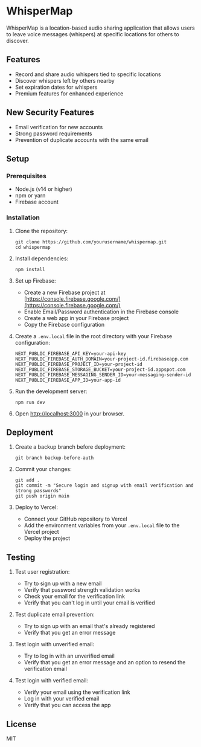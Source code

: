# WhisperMap

WhisperMap is a location-based audio sharing application that allows users to leave voice messages (whispers) at specific locations for others to discover.

## Features

- Record and share audio whispers tied to specific locations
- Discover whispers left by others nearby
- Set expiration dates for whispers
- Premium features for enhanced experience

## New Security Features

- Email verification for new accounts
- Strong password requirements
- Prevention of duplicate accounts with the same email

## Setup

### Prerequisites

- Node.js (v14 or higher)
- npm or yarn
- Firebase account

### Installation

1. Clone the repository:
   ```
   git clone https://github.com/yourusername/whispermap.git
   cd whispermap
   ```

2. Install dependencies:
   ```
   npm install
   ```

3. Set up Firebase:
   - Create a new Firebase project at [https://console.firebase.google.com/](https://console.firebase.google.com/)
   - Enable Email/Password authentication in the Firebase console
   - Create a web app in your Firebase project
   - Copy the Firebase configuration

4. Create a `.env.local` file in the root directory with your Firebase configuration:
   ```
   NEXT_PUBLIC_FIREBASE_API_KEY=your-api-key
   NEXT_PUBLIC_FIREBASE_AUTH_DOMAIN=your-project-id.firebaseapp.com
   NEXT_PUBLIC_FIREBASE_PROJECT_ID=your-project-id
   NEXT_PUBLIC_FIREBASE_STORAGE_BUCKET=your-project-id.appspot.com
   NEXT_PUBLIC_FIREBASE_MESSAGING_SENDER_ID=your-messaging-sender-id
   NEXT_PUBLIC_FIREBASE_APP_ID=your-app-id
   ```

5. Run the development server:
   ```
   npm run dev
   ```

6. Open [http://localhost:3000](http://localhost:3000) in your browser.

## Deployment

1. Create a backup branch before deployment:
   ```
   git branch backup-before-auth
   ```

2. Commit your changes:
   ```
   git add .
   git commit -m "Secure login and signup with email verification and strong passwords"
   git push origin main
   ```

3. Deploy to Vercel:
   - Connect your GitHub repository to Vercel
   - Add the environment variables from your `.env.local` file to the Vercel project
   - Deploy the project

## Testing

1. Test user registration:
   - Try to sign up with a new email
   - Verify that password strength validation works
   - Check your email for the verification link
   - Verify that you can't log in until your email is verified

2. Test duplicate email prevention:
   - Try to sign up with an email that's already registered
   - Verify that you get an error message

3. Test login with unverified email:
   - Try to log in with an unverified email
   - Verify that you get an error message and an option to resend the verification email

4. Test login with verified email:
   - Verify your email using the verification link
   - Log in with your verified email
   - Verify that you can access the app

## License

MIT 